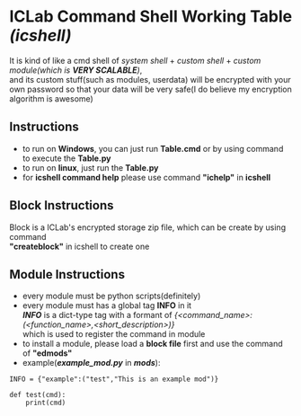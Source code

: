 # ICLab Command Shell Working Table *(icshell)* #
  It is kind of like a cmd shell of *system shell* + *custom shell* + *custom module(which is ****VERY SCALABLE****)*,   
  and its custom stuff(such as modules, userdata) will be encrypted with your own password so that your data will be very safe(I do believe my encryption algorithm is awesome)


## Instructions ##
- to run on **Windows**, you can just run **Table.cmd** or by using command to execute
  the **Table.py**
- to run on **linux**, just run the **Table.py**
- for **icshell command help** please use command **"ichelp"** in **icshell**


## Block Instructions ##
  Block is a ICLab's encrypted storage zip file, which can be create by using command   
  **"createblock"** in icshell to create one
  


## Module Instructions ##
- every module must be python scripts(definitely)
- every module must has a global tag **INFO** in it    
  ***INFO*** is a dict-type tag with a formant of *{<command_name>:(<function_name>,<short_description>)}*    
  which is used to register the command in module
- to install a module, please load a **block file** first and use the command of **"edmods"**
- example(***example_mod.py*** in ***mods***):   
~~~
INFO = {"example":("test","This is an example mod")}

def test(cmd):
	print(cmd)
~~~
